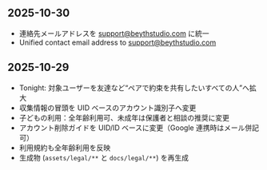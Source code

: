 ## 2025-10-30
- 連絡先メールアドレスを support@beythstudio.com に統一
- Unified contact email address to support@beythstudio.com
## 2025-10-29
- Tonight: 対象ユーザーを友達など“ペアで約束を共有したいすべての人”へ拡大
- 収集情報の冒頭を UID ベースのアカウント識別子へ変更
- 子どもの利用：全年齢利用可、未成年は保護者と相談の推奨に変更
- アカウント削除ガイドを UID/ID ベースに変更（Google 連携時はメール併記可）
- 利用規約も全年齢利用を反映
- 生成物 (`assets/legal/**` と `docs/legal/**`) を再生成
